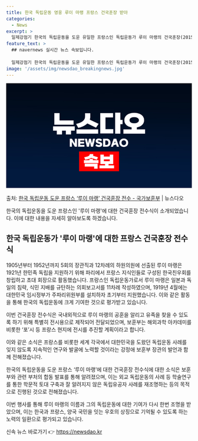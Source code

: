 ```yaml
---
title: 한국 독립운동 영웅 루이 마랭 프랑스 건국훈장 받아
categories:
  - News
excerpt: >
  일제강점기 한국의 독립운동을 도운 유일한 프랑스인 독립운동가 루이 마랭의 건국훈장(2015년 애국장)이 전수…
feature_text: >
  ## navernews 실시간 뉴스 속보입니다.

  일제강점기 한국의 독립운동을 도운 유일한 프랑스인 독립운동가 루이 마랭의 건국훈장(2015년 애국장)이 전수…
image: '/assets/img/newsdao_breakingnews.jpg'
---
```


![뉴스다오 속보](/assets/img/newsdao_breakingnews.jpg)

<p>출처: <a href="https://newsdao.kr/3756" rel="dofollow">한국 독립운동 도운 프랑스 ‘루이 마랭’ 건국훈장 전수 - 국가보훈부</a> | 뉴스다오</p>

한국의 독립운동을 도운 프랑스인 '루이 마랭'에 대한 건국훈장 전수식이 소개되었습니다. 이에 대한 내용을 자세히 알아보도록 하겠습니다.

<h2 data-ke-size="size26">한국 독립운동가 '루이 마랭'에 대한 프랑스 건국훈장 전수식</h2>

1905년부터 1952년까지 5회의 장관직과 12차례의 하원의원에 선출된 루이 마랭은 1921년 한민족 독립을 지원하기 위해 파리에서 프랑스 지식인들로 구성된 한국친우회를 창립하고 초대 회장으로 활동했습니다. 프랑스인 독립운동가로서 루이 마랭은 일본과 독일의 침략, 식민 지배를 규탄하는 의회보고서를 11차례 작성하였으며, 1919년 4월에는 대한민국 임시정부가 주파리위원부를 설치하자 초기부터 지원했습니다. 이와 같은 활동을 통해 한국의 독립운동에 크게 기여한 것으로 평가받고 있습니다.

이번 건국훈장 전수식은 국내외적으로 루이 마랭의 공훈을 알리고 유족을 찾을 수 있도록 하기 위해 특별히 전시용으로 제작되어 전달되었으며, 보훈부는 해외과학 아카데미를 비롯한 ‘포’시 등 프랑스 현지에 전시를 추진할 계획이라고 합니다.

이와 같은 소식은 프랑스를 비롯한 세계 각국에서 대한민국을 도왔던 독립운동 사례를 잊지 않도록 지속적인 연구와 발굴에 노력할 것이라는 강정애 보훈부 장관의 발언과 함께 전해졌습니다.

한국의 독립운동을 도운 프랑스 ‘루이 마랭’에 대한 건국훈장 전수식에 대한 소식은 보훈부와 관련 부처의 합동 발표를 통해 알려졌으며, 이는 외교 독립운동의 사례 등 학술연구를 통한 학문적 토대 구축과 잘 알려지지 않은 독립유공자 사례를 재조명하는 등의 목적으로 진행된 것으로 전해졌습니다.

이번 행사를 통해 루이 마랭의 이름과 그의 독립운동에 대한 기여가 다시 한번 조명을 받았으며, 이는 한국과 프랑스, 양국 국민을 잇는 우호의 상징으로 기억될 수 있도록 하는 노력의 일환으로 평가되고 있습니다. 

신속 뉴스 바로가기 👉 <a href="https://newsdao.kr" rel="dofollow">https://newsdao.kr</a>


